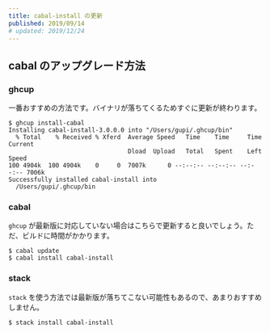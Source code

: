 ```yaml
---
title: cabal-install の更新
published: 2019/09/14
# updated: 2019/12/24
---
```


## cabal のアップグレード方法

### ghcup

一番おすすめの方法です。バイナリが落ちてくるためすぐに更新が終わります。

```shell
$ ghcup install-cabal
Installing cabal-install-3.0.0.0 into "/Users/gupi/.ghcup/bin"
  % Total    % Received % Xferd  Average Speed   Time    Time     Time  Current
                                 Dload  Upload   Total   Spent    Left  Speed
100 4904k  100 4904k    0     0  7007k      0 --:--:-- --:--:-- --:--:-- 7006k
Successfully installed cabal-install into
  /Users/gupi/.ghcup/bin
```

### cabal

`ghcup` が最新版に対応していない場合はこちらで更新すると良いでしょう。ただ、ビルドに時間がかかります。

```shell
$ cabal update
$ cabal install cabal-install
```

### stack

`stack` を使う方法では最新版が落ちてこない可能性もあるので、あまりおすすめしません。

```shell
$ stack install cabal-install
```
